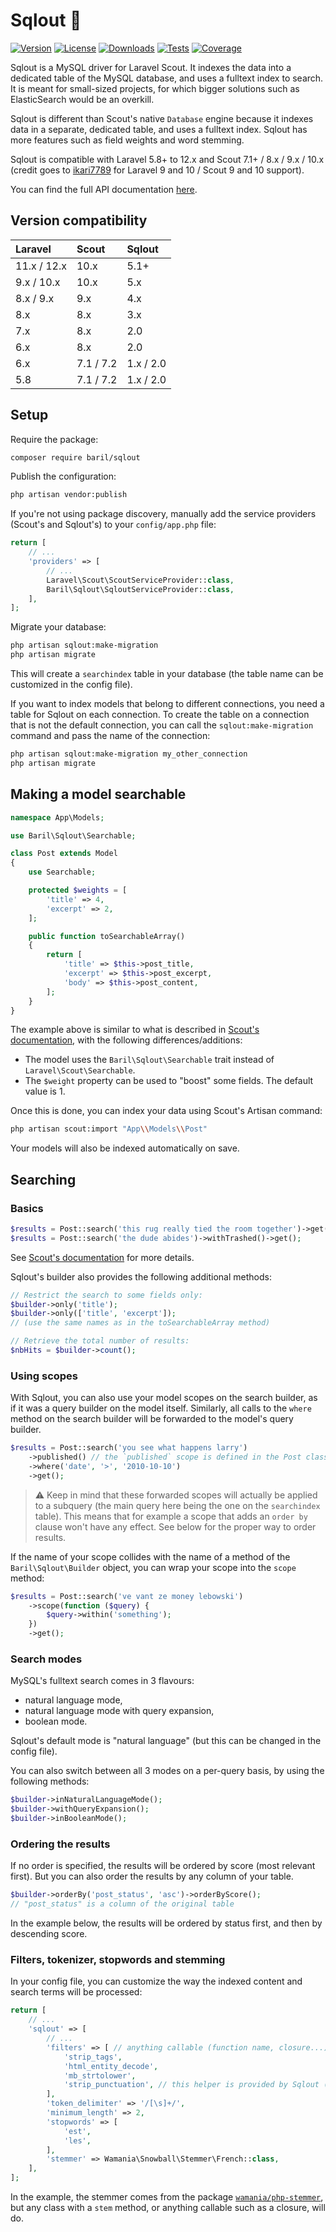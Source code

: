 # Sqlout :dolphin:

[![Version](https://img.shields.io/packagist/v/baril/sqlout?label=stable)](https://packagist.org/packages/baril/sqlout)
[![License](https://img.shields.io/packagist/l/baril/sqlout)](https://packagist.org/packages/baril/sqlout)
[![Downloads](https://img.shields.io/packagist/dt/baril/sqlout)](https://packagist.org/packages/baril/sqlout/stats)
[![Tests](https://img.shields.io/github/actions/workflow/status/michaelbaril/sqlout/run-tests.yml?branch=master&label=tests)](https://github.com/michaelbaril/sqlout/actions/workflows/run-tests.yml?query=branch%3Amaster)
[![Coverage](https://img.shields.io/endpoint?url=https%3A%2F%2Fmichaelbaril.github.io%2Fsqlout%2Fcoverage%2Fbadge.json)](https://michaelbaril.github.io/sqlout/coverage/)

Sqlout is a MySQL driver for Laravel Scout. It indexes the data into
a dedicated table of the MySQL database, and uses a fulltext index to search.
It is meant for small-sized projects, for which bigger solutions such as
ElasticSearch would be an overkill.

Sqlout is different than Scout's native `Database` engine because it indexes
data in a separate, dedicated table, and uses a fulltext index. Sqlout has more
features such as field weights and word stemming.

Sqlout is compatible with Laravel 5.8+ to 12.x and Scout 7.1+ / 8.x / 9.x / 10.x
(credit goes to [ikari7789](https://github.com/ikari7789) for Laravel 9 and 10 / Scout
9 and 10 support).

You can find the full API documentation [here](https://michaelbaril.github.io/sqlout/api/).

## Version compatibility

 Laravel     | Scout     | Sqlout
:------------|:----------|:----------
 11.x / 12.x | 10.x      | 5.1+
 9.x / 10.x  | 10.x      | 5.x
 8.x / 9.x   | 9.x       | 4.x
 8.x         | 8.x       | 3.x
 7.x         | 8.x       | 2.0
 6.x         | 8.x       | 2.0
 6.x         | 7.1 / 7.2 | 1.x / 2.0
 5.8         | 7.1 / 7.2 | 1.x / 2.0

## Setup

Require the package:

```bash
composer require baril/sqlout
```

Publish the configuration:

```bash
php artisan vendor:publish
```

If you're not using package discovery, manually add the service providers
(Scout's and Sqlout's) to your `config/app.php` file:

```php
return [
    // ...
    'providers' => [
        // ...
        Laravel\Scout\ScoutServiceProvider::class,
        Baril\Sqlout\SqloutServiceProvider::class,
    ],
];
```

Migrate your database:

```bash
php artisan sqlout:make-migration
php artisan migrate
```

This will create a `searchindex` table in your database (the table name can
be customized in the config file).

If you want to index models that belong to different connections, you need
a table for Sqlout on each connection. To create the table on a connection that
is not the default connection, you can call the `sqlout:make-migration` command
and pass the name of the connection:

```bash
php artisan sqlout:make-migration my_other_connection
php artisan migrate
```

## Making a model searchable

```php
namespace App\Models;

use Baril\Sqlout\Searchable;

class Post extends Model
{
    use Searchable;

    protected $weights = [
        'title' => 4,
        'excerpt' => 2,
    ];

    public function toSearchableArray()
    {
        return [
            'title' => $this->post_title,
            'excerpt' => $this->post_excerpt,
            'body' => $this->post_content,
        ];
    }
}
```

The example above is similar to what is described in
[Scout's documentation](https://laravel.com/docs/master/scout#configuration),
with the following differences/additions:

* The model uses the `Baril\Sqlout\Searchable` trait instead of
`Laravel\Scout\Searchable`.
* The `$weight` property can be used to "boost" some fields.
The default value is 1.

Once this is done, you can index your data using Scout's Artisan command:

```bash
php artisan scout:import "App\\Models\\Post"
```

Your models will also be indexed automatically on save.

## Searching

### Basics

```php
$results = Post::search('this rug really tied the room together')->get();
$results = Post::search('the dude abides')->withTrashed()->get();
```

See [Scout's documentation](https://laravel.com/docs/master/scout#searching)
for more details.

Sqlout's builder also provides the following additional methods:

```php
// Restrict the search to some fields only:
$builder->only('title');
$builder->only(['title', 'excerpt']);
// (use the same names as in the toSearchableArray method)

// Retrieve the total number of results:
$nbHits = $builder->count();
```

### Using scopes

With Sqlout, you can also use your model scopes on the search builder,
as if it was a query builder on the model itself. Similarly, all calls to the
`where` method on the search builder will be
forwarded to the model's query builder.

```php
$results = Post::search('you see what happens larry')
    ->published() // the `published` scope is defined in the Post class
    ->where('date', '>', '2010-10-10')
    ->get();
```

> :warning: Keep in mind that these forwarded scopes will actually be applied
> to a subquery (the main query here being the one on the `searchindex` table).
> This means that for example a scope that adds an `order by` clause won't have
> any effect. See below for the proper way to order results.

If the name of your scope collides with the name of a method of the
`Baril\Sqlout\Builder` object, you can wrap your scope into the `scope` method:

```php
$results = Post::search('ve vant ze money lebowski')
    ->scope(function ($query) {
        $query->within('something');
    })
    ->get();
```

### Search modes

MySQL's fulltext search comes in 3 flavours:
* natural language mode,
* natural language mode with query expansion,
* boolean mode.

Sqlout's default mode is "natural language" (but this can be changed in the
config file).

You can also switch between all 3 modes on a per-query basis, by using the
following methods:

```php
$builder->inNaturalLanguageMode();
$builder->withQueryExpansion();
$builder->inBooleanMode();
```

### Ordering the results

If no order is specified, the results will be ordered by score (most relevant
first). But you can also order the results by any column of your table.

```php
$builder->orderBy('post_status', 'asc')->orderByScore();
// "post_status" is a column of the original table
```

In the example below, the results will be ordered by status first, and then
by descending score.

### Filters, tokenizer, stopwords and stemming

In your config file, you can customize the way the indexed content and search
terms will be processed:

```php
return [
    // ...
    'sqlout' => [
        // ...
        'filters' => [ // anything callable (function name, closure...)
            'strip_tags',
            'html_entity_decode',
            'mb_strtolower',
            'strip_punctuation', // this helper is provided by Sqlout (see helpers.php)
        ],
        'token_delimiter' => '/[\s]+/',
        'minimum_length' => 2,
        'stopwords' => [
            'est',
            'les',
        ],
        'stemmer' => Wamania\Snowball\Stemmer\French::class,
    ],
];
```

In the example, the stemmer comes from the package [`wamania/php-stemmer`],
but any class with a `stem` method, or anything callable such as a closure, will do.

[`wamania/php-stemmer`]: https://github.com/wamania/php-stemmer
